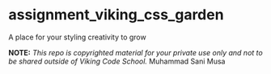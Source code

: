 assignment_viking_css_garden
============================

A place for your styling creativity to grow


**NOTE:** *This repo is copyrighted material for your private use only and not to be shared outside of Viking Code School.*
Muhammad Sani Musa
